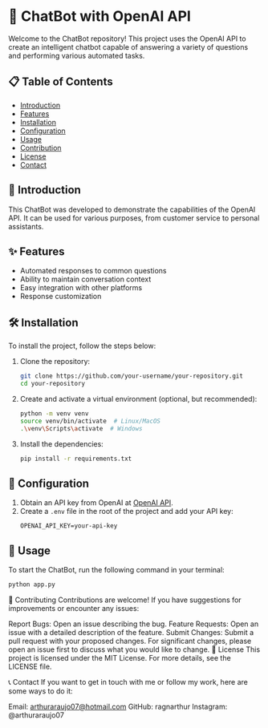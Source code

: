 # 🤖 ChatBot with OpenAI API

Welcome to the ChatBot repository! This project uses the OpenAI API to create an intelligent chatbot capable of answering a variety of questions and performing various automated tasks.

## 📋 Table of Contents

- [Introduction](#introduction)
- [Features](#features)
- [Installation](#installation)
- [Configuration](#configuration)
- [Usage](#usage)
- [Contribution](#contribution)
- [License](#license)
- [Contact](#contact)

## 📘 Introduction

This ChatBot was developed to demonstrate the capabilities of the OpenAI API. It can be used for various purposes, from customer service to personal assistants.

## ✨ Features

- Automated responses to common questions
- Ability to maintain conversation context
- Easy integration with other platforms
- Response customization

## 🛠️ Installation

To install the project, follow the steps below:

1. Clone the repository:
    ```bash
    git clone https://github.com/your-username/your-repository.git
    cd your-repository
    ```

2. Create and activate a virtual environment (optional, but recommended):
    ```bash
    python -m venv venv
    source venv/bin/activate  # Linux/MacOS
    .\venv\Scripts\activate  # Windows
    ```

3. Install the dependencies:
    ```bash
    pip install -r requirements.txt
    ```

## 🔧 Configuration

1. Obtain an API key from OpenAI at [OpenAI API](https://beta.openai.com/signup/).
2. Create a `.env` file in the root of the project and add your API key:
    ```env
    OPENAI_API_KEY=your-api-key
    ```

## 🚀 Usage

To start the ChatBot, run the following command in your terminal:

```bash
python app.py
```
🤝 Contributing
Contributions are welcome! If you have suggestions for improvements or encounter any issues:

Report Bugs: Open an issue describing the bug.
Feature Requests: Open an issue with a detailed description of the feature.
Submit Changes: Submit a pull request with your proposed changes. For significant changes, please open an issue first to discuss what you would like to change.
📜 License
This project is licensed under the MIT License. For more details, see the LICENSE file.

📞 Contact
If you want to get in touch with me or follow my work, here are some ways to do it:

Email: arthuraraujo07@hotmail.com
GitHub: ragnarthur
Instagram: @arthuraraujo07


